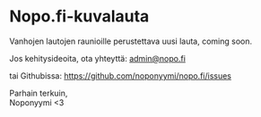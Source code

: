 # Nopo.fi-kuvalauta

Vanhojen lautojen raunioille perustettava uusi lauta, coming soon.

Jos kehitysideoita, ota yhteyttä: admin@nopo.fi

tai Githubissa: https://github.com/noponyymi/nopo.fi/issues

Parhain terkuin,<br>
Noponyymi <3
